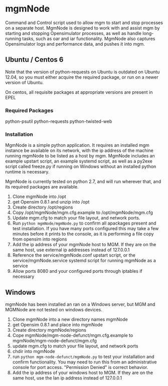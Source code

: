 # mgmNode

Command and Control script used to allow mgm to start and stop processes on a separate host.  MgmNode is designed to work with and assist mgm by starting and stopping Opensimulator processes, as well as handle long-running tasks, such as oar and iar functionality.  MgmNode also captures Opensimulator logs and performance data, and pushes it into mgm.

## Ubuntu / Centos 6
Note that the version of python-requests on Ubuntu is outdated on Ubuntu 12.04, so you must either acquire the required package, or run on a newer version of Ubuntu.

On centos, all requisite packages at appropriate versions are present in EPEL

### Required Packages

python-psutil python-requests python-twisted-web

### Installation
MgmNode is a simple python application.  It requires an installed mgm instance be available on its network, with the ip address of the machine running mgmNode to be listed as a host by mgm.  MgmNode includes an example upstart script, an example systemd script, as well as a py2exe script called freeze.py if running on Windows without an installed python runtime is necessary.

MgmNode is currently tested on python 2.7, and will run wherever that, and its required packages are available.  

1. Clone mgmNode into /opt
1. get Opensim 0.8.1 and unzip into /opt
1. Create directory /opt/regions
1. Copy /opt/mgmNode/mgm.cfg.example to /opt/mgmNode/mgm.cfg
1. Update mgm.cfg to match your file layout, and network ports.
1. Run `python mgmNode/mgmNode.py` to confirm all apackages present and test installation.  If you have many ports configured this may take a few minutes before it prints to the console, as it is performing a file copy from opensim into regions
1. Add the ip address of your mgmNode host to MGM.  If they are on the same host, use external ip addresses instead of 127.0.0.1
1. Reference the service/mgmNode.conf upstart script, or the service/mgmNode.service systemd script for running mgmNode as a service
1.  Allow ports 8080 and your configured ports through iptables if necessary

## Windows
mgmNode has been installed an ran on a Windows server, but MGM and MGMNode are not tested on windows devices.

1. Clone mgmNode into a new directory names mgmNode
1. get Opensim 0.8.1 and place into mgmNode
1. Create directory mgmNode/regions
1. Cope mgmNode/mgm-node-defunct/mgm.cfg.example to mgmNode/mgm-node-defunct/mgm.cfg
1. update mgm.cfg to match your file layout, and network ports
1. chdir into mgmNode
1. run `python mgm-node-defunct/mgmNode.py` to test your installation and confirm functionality.  You may need to run this from an administrative console for port access.  "Permission Denied" is correct behavior.
1. Add the ip address of your windows host to MGM.  If they are on the same host, use the lan ip address instead of 127.0.0.1

